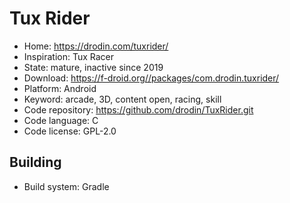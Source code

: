 # Tux Rider

- Home: https://drodin.com/tuxrider/
- Inspiration: Tux Racer
- State: mature, inactive since 2019
- Download: https://f-droid.org//packages/com.drodin.tuxrider/
- Platform: Android
- Keyword: arcade, 3D, content open, racing, skill
- Code repository: https://github.com/drodin/TuxRider.git
- Code language: C
- Code license: GPL-2.0

## Building

- Build system: Gradle
